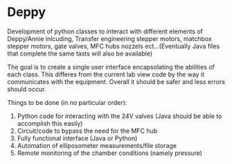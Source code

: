 # Deppy

Development of python classes to interact with different elements of Deppy/Annie inlcuding, Transfer engineering stepper motors, matchbox stepper motors, gate valves, MFC hubs nozzels ect...(Eventually Java files that complete the same tasts will also be available)

The goal is to create a single user interface encapsolating the abilities of each class. This differes from the current lab view code by the way it communicates with the equipment. Overall it should be safer and less errors should occur. 


Things to be done (in no particular order):

1) Python code for interacting with the 24V valves (Java should be able to accomplish this easily)
2) Circuit/code to bypass the need for the MFC hub
3) Fully functional interface (Java or Python)
4) Automation of elliposometer measurements/file storage
5) Remote monitoring of the chamber conditions (namely pressure)

